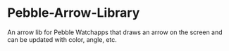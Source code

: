 # Pebble-Arrow-Library
An arrow lib for Pebble Watchapps that draws an arrow on the screen and can be updated with color, angle, etc.
